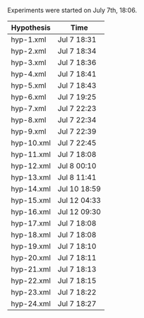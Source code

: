 Experiments were started on July 7th, 18:06.


|  Hypothesis  |      Time      |
|  ----------- | ---------------|
| hyp-1.xml    |  Jul  7 18:31  |
| hyp-2.xml    |  Jul  7 18:34  |
| hyp-3.xml    |  Jul  7 18:36  |
| hyp-4.xml    |  Jul  7 18:41  |
| hyp-5.xml    |  Jul  7 18:43  |
| hyp-6.xml    |  Jul  7 19:25  |
| hyp-7.xml    |  Jul  7 22:23  |
| hyp-8.xml    |  Jul  7 22:34  |
| hyp-9.xml    |  Jul  7 22:39  |
| hyp-10.xml   |  Jul  7 22:45  |
| hyp-11.xml   |  Jul  7 18:08  |
| hyp-12.xml   |  Jul  8 00:10  |
| hyp-13.xml   |  Jul  8 11:41  |
| hyp-14.xml   |  Jul 10 18:59  |
| hyp-15.xml   |  Jul 12 04:33  |
| hyp-16.xml   |  Jul 12 09:30  |
| hyp-17.xml   |  Jul  7 18:08  |
| hyp-18.xml   |  Jul  7 18:08  |
| hyp-19.xml   |  Jul  7 18:10  |
| hyp-20.xml   |  Jul  7 18:11  |
| hyp-21.xml   |  Jul  7 18:13  |
| hyp-22.xml   |  Jul  7 18:15  |
| hyp-23.xml   |  Jul  7 18:22  |
| hyp-24.xml   |  Jul  7 18:27  |